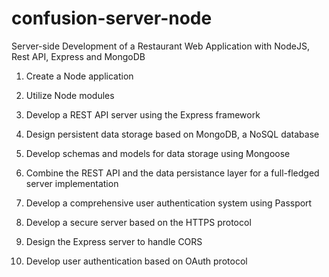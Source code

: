 # confusion-server-node
Server-side Development of a Restaurant Web Application with NodeJS, Rest API, Express and MongoDB


1. Create a Node application


2. Utilize Node modules


3. Develop a REST API server using the Express framework


4. Design persistent data storage based on MongoDB, a NoSQL database


5. Develop schemas and models for data storage using Mongoose


6. Combine the REST API and the data persistance layer for a full-fledged server implementation 


7. Develop a comprehensive user authentication system using Passport 


8. Develop a secure server based on the HTTPS protocol


9. Design the Express server to handle CORS


10. Develop user authentication based on OAuth protocol

